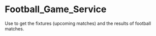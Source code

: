 # Football_Game_Service
Use to get the fixtures (upcoming matches) and the results of football matches.
